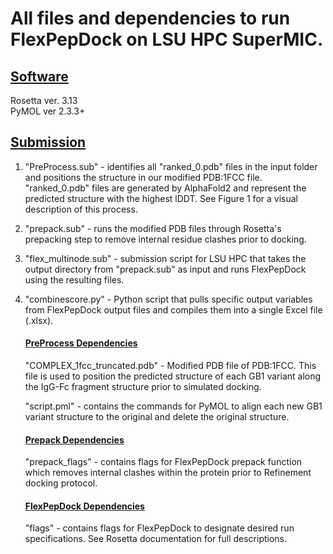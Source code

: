 # All files and dependencies to run FlexPepDock on LSU HPC SuperMIC.

## <ins>Software<ins>

Rosetta ver. 3.13  
PyMOL ver 2.3.3+

## <ins>Submission<ins>
1. "PreProcess.sub" - identifies all "ranked_0.pdb" files in the input folder and positions the structure in our modified PDB:1FCC file. "ranked_0.pdb" files are generated by AlphaFold2 and represent the predicted structure with the highest lDDT. See Figure 1 for a visual description of this process.  
2. "prepack.sub" - runs the modified PDB files through Rosetta's prepacking step to remove internal residue clashes prior to docking. 
3. "flex_multinode.sub" - submission script for LSU HPC that takes the output directory from "prepack.sub" as input and runs FlexPepDock using the resulting files. 
4. "combinescore.py" - Python script that pulls specific output variables from FlexPepDock output files and compiles them into a single Excel file (.xlsx).

    #### <ins>PreProcess Dependencies<ins>  
   
    "COMPLEX_1fcc_truncated.pdb" - Modified PDB file of PDB:1FCC. This file is used to position the predicted structure of each GB1 variant along the IgG-Fc fragment structure prior to simulated docking. 

    "script.pml" - contains the commands for PyMOL to align each new GB1 variant structure to the original and delete the original structure. 

    #### <ins>Prepack Dependencies<ins>
    
    "prepack_flags" - contains flags for FlexPepDock prepack function which removes internal clashes within the protein prior to Refinement docking protocol.
    
    #### <ins>FlexPepDock Dependencies<ins>

    "flags" - contains flags for FlexPepDock to designate desired run specifications. See Rosetta documentation for full descriptions. 

    


